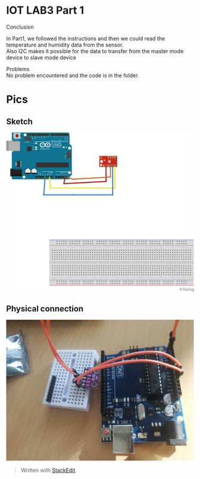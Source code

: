 <!DOCTYPE html>
<html>

<head>
  <meta charset="utf-8">
  <meta name="viewport" content="width=device-width, initial-scale=1.0">
  <title>README</title>
  <link rel="stylesheet" href="https://stackedit.io/style.css" />
</head>

<body class="stackedit">
  <div class="stackedit__html"><h1 id="iot-lab3-part-1">IOT LAB3 Part 1</h1>
<p>Conclusion</p>
<p>In Part1, we followed the instructions and then we could read the temperature and humidity data from the sensor.<br>
Also I2C makes it possible for the data to transfer from the master mode device to slave mode device</p>
<p>Problems<br>
No problem encountered and the code is in the folder.</p>
<h1 id="pics">Pics</h1>
<h2 id="sketch">Sketch</h2>
<p><img src="https://github.com/efrei-paris-sud/hello-water/blob/master/Lab/3/report/1/Sketch1.png" alt="enter image description here"></p>
<h2 id="physical-connection">Physical connection</h2>
<p><img src="https://github.com/efrei-paris-sud/hello-water/blob/master/Lab/3/report/1/photo1.png" alt="enter image description here"></p>
<blockquote>
<p>Written with <a href="https://stackedit.io/">StackEdit</a>.</p>
</blockquote>
</div>
</body>

</html>
